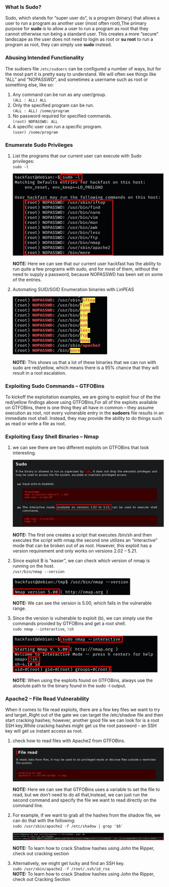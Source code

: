 ### **What Is Sudo?**

Sudo, which stands for “super user do”, is a program (binary) that allows a user to run a program as another user (most often root),The primary purpose for **sudo** is to allow a user to run a program as root that they cannot otherwise run being a standard user. This creates a more “secure” landscape as the user does not need to login as root or **su root** to run a program as root, they can simply use **sudo** instead.

### **Abusing Intended Functionality**

The sudoers file `/etc/sudoers` can be configured a number of ways, but for the most part it is pretty easy to understand. We will often see things like “ALL” and “NOPASSWD”, and sometimes a username such as root or something else, like so:

1.  Any command can be run as any user/group.  
    `(ALL : ALL) ALL`
2.  Only the specified program can be run.  
    `(ALL : ALL) /some/program`
3.  No password required for specified commands.  
    `(root) NOPASSWD: ALL`
4.  A specific user can run a specific program.  
    `(user) /some/program`

### **Enumerate Sudo Privileges**

1.  List the programs that our current user can execute with Sudo privileges:  
    `sudo -l`  
    
    ![](../../img/Linux-Environment/110.png)

    **NOTE:** Here we can see that our current user hackfast has the ability to run quite a few programs with sudo, and for most of them, without the need to supply a password, because NOPASSWD has been set on some of the entries.
2.  Automating SUID/SGID Enumeration binaries with LinPEAS  
    
    ![](../../img/Linux-Environment/111.png)

    **NOTE:** This shows us that a lot of these binaries that we can run with sudo are red/yellow, which means there is a 95% chance that they will result in a root escalation.

### **Exploiting Sudo Commands – GTFOBins**

To kickoff the exploitation examples, we are going to exploit four of the the red/yellow findings above using GTFOBins,For all of the exploits available on GTFOBins, there is one thing they all have in common – they assume execution as root, not every vulnerable entry in the **sudoers** file results in an immediate root shell. Instead, they may provide the ability to do things such as read or write a file as root.

### **Exploiting Easy Shell Binaries – Nmap**

1.  we can see there are two different exploits on GTFOBins that look interesting.  

    ![](../../img/Linux-Environment/112.png)

    **NOTE:** The first one creates a script that executes /bin/sh and then executes the script with nmap.the second one utilizes an “interactive” mode that can be broken out of as root. However, this exploit has a version requirement and only works on versions 2.02 – 5.21.
    
2.  Since exploit B is “easier”, we can check which version of nmap is running on the host.  
    `/usr/bin/nmap --version`  

    ![](../../img/Linux-Environment/113.png)

    **NOTE:** We can see the version is 5.00, which falls in the vulnerable range.
    
3.  Since the version is vulnerable to exploit (b), we can simply use the commands provided by GTFOBins and get a root shell.  
    `sudo nmap --interactive`, `!sh`  
    
    ![](../../img/Linux-Environment/114.png)
    
    **NOTE:** When using the exploits found on GTFOBins, always use the absolute path to the binary found in the sudo -l output.
    

### **Apache2 – File Read Vulnerability**

When it comes to file read exploits, there are a few key files we want to try and target.,Right out of the gate we can target the /etc/shadow file and then start cracking hashes; however, another good file we can look for is a root SSH key,While cracking hashes might get us the root password – an SSH key will get us instant access as root.

1.  check how to read files with Apache2 from GTFOBins.  
    
    ![](../../img/Linux-Environment/115.png)

    **NOTE:** Here we can see that GTFOBins uses a variable to set the file to read, but we don’t need to do all that,Instead, we can just run the second command and specify the file we want to read directly on the command line.
    
2.  For example, if we want to grab all the hashes from the shadow file, we can do that with the following:  
    `sudo /usr/sbin/apache2 -f /etc/shadow | grep '$6'`  
    
    ![](../../img/Linux-Environment/116.png)

    **NOTE:** To learn how to crack Shadow hashes using John the Ripper, check out cracking section
    
3.  Alternatively, we might get lucky and find an SSH key.  
    `sudo /usr/sbin/apache2 -f /root/.ssh/id_rsa`  
    **NOTE:** To learn how to crack Shadow hashes using John the Ripper, check out Cracking Section